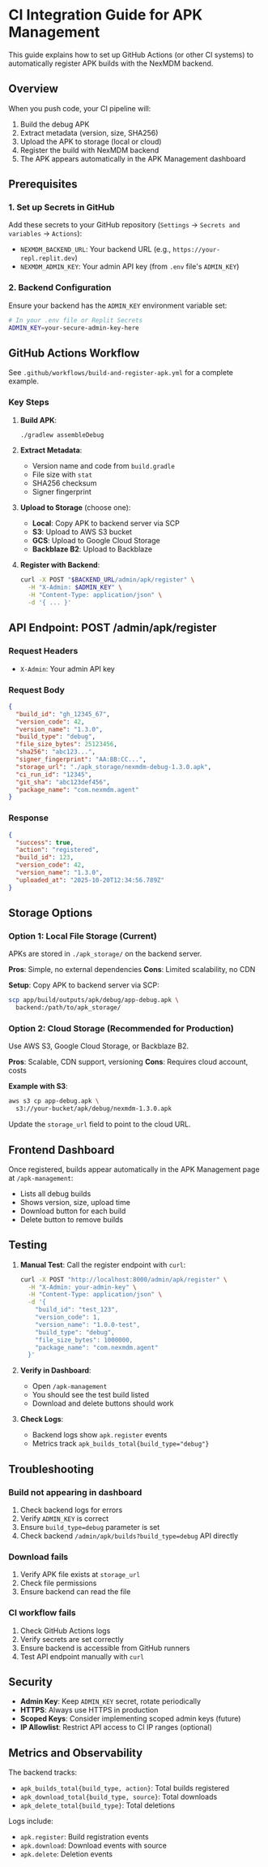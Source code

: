 # CI Integration Guide for APK Management

This guide explains how to set up GitHub Actions (or other CI systems) to automatically register APK builds with the NexMDM backend.

## Overview

When you push code, your CI pipeline will:
1. Build the debug APK
2. Extract metadata (version, size, SHA256)
3. Upload the APK to storage (local or cloud)
4. Register the build with NexMDM backend
5. The APK appears automatically in the APK Management dashboard

## Prerequisites

### 1. Set up Secrets in GitHub

Add these secrets to your GitHub repository (`Settings` → `Secrets and variables` → `Actions`):

- `NEXMDM_BACKEND_URL`: Your backend URL (e.g., `https://your-repl.replit.dev`)
- `NEXMDM_ADMIN_KEY`: Your admin API key (from `.env` file's `ADMIN_KEY`)

### 2. Backend Configuration

Ensure your backend has the `ADMIN_KEY` environment variable set:

```bash
# In your .env file or Replit Secrets
ADMIN_KEY=your-secure-admin-key-here
```

## GitHub Actions Workflow

See `.github/workflows/build-and-register-apk.yml` for a complete example.

### Key Steps

1. **Build APK**:
   ```bash
   ./gradlew assembleDebug
   ```

2. **Extract Metadata**:
   - Version name and code from `build.gradle`
   - File size with `stat`
   - SHA256 checksum
   - Signer fingerprint

3. **Upload to Storage** (choose one):
   - **Local**: Copy APK to backend server via SCP
   - **S3**: Upload to AWS S3 bucket
   - **GCS**: Upload to Google Cloud Storage
   - **Backblaze B2**: Upload to Backblaze

4. **Register with Backend**:
   ```bash
   curl -X POST "$BACKEND_URL/admin/apk/register" \
     -H "X-Admin: $ADMIN_KEY" \
     -H "Content-Type: application/json" \
     -d '{ ... }'
   ```

## API Endpoint: POST /admin/apk/register

### Request Headers
- `X-Admin`: Your admin API key

### Request Body
```json
{
  "build_id": "gh_12345_67",
  "version_code": 42,
  "version_name": "1.3.0",
  "build_type": "debug",
  "file_size_bytes": 25123456,
  "sha256": "abc123...",
  "signer_fingerprint": "AA:BB:CC...",
  "storage_url": "./apk_storage/nexmdm-debug-1.3.0.apk",
  "ci_run_id": "12345",
  "git_sha": "abc123def456",
  "package_name": "com.nexmdm.agent"
}
```

### Response
```json
{
  "success": true,
  "action": "registered",
  "build_id": 123,
  "version_code": 42,
  "version_name": "1.3.0",
  "uploaded_at": "2025-10-20T12:34:56.789Z"
}
```

## Storage Options

### Option 1: Local File Storage (Current)

APKs are stored in `./apk_storage/` on the backend server.

**Pros**: Simple, no external dependencies
**Cons**: Limited scalability, no CDN

**Setup**: Copy APK to backend server via SCP:
```bash
scp app/build/outputs/apk/debug/app-debug.apk \
  backend:/path/to/apk_storage/
```

### Option 2: Cloud Storage (Recommended for Production)

Use AWS S3, Google Cloud Storage, or Backblaze B2.

**Pros**: Scalable, CDN support, versioning
**Cons**: Requires cloud account, costs

**Example with S3**:
```bash
aws s3 cp app-debug.apk \
  s3://your-bucket/apk/debug/nexmdm-1.3.0.apk
```

Update the `storage_url` field to point to the cloud URL.

## Frontend Dashboard

Once registered, builds appear automatically in the APK Management page at `/apk-management`:

- Lists all debug builds
- Shows version, size, upload time
- Download button for each build
- Delete button to remove builds

## Testing

1. **Manual Test**: Call the register endpoint with `curl`:
   ```bash
   curl -X POST "http://localhost:8000/admin/apk/register" \
     -H "X-Admin: your-admin-key" \
     -H "Content-Type: application/json" \
     -d '{
       "build_id": "test_123",
       "version_code": 1,
       "version_name": "1.0.0-test",
       "build_type": "debug",
       "file_size_bytes": 1000000,
       "package_name": "com.nexmdm.agent"
     }'
   ```

2. **Verify in Dashboard**:
   - Open `/apk-management`
   - You should see the test build listed
   - Download and delete buttons should work

3. **Check Logs**:
   - Backend logs show `apk.register` events
   - Metrics track `apk_builds_total{build_type="debug"}`

## Troubleshooting

### Build not appearing in dashboard

1. Check backend logs for errors
2. Verify `ADMIN_KEY` is correct
3. Ensure `build_type=debug` parameter is set
4. Check backend `/admin/apk/builds?build_type=debug` API directly

### Download fails

1. Verify APK file exists at `storage_url`
2. Check file permissions
3. Ensure backend can read the file

### CI workflow fails

1. Check GitHub Actions logs
2. Verify secrets are set correctly
3. Ensure backend is accessible from GitHub runners
4. Test API endpoint manually with `curl`

## Security

- **Admin Key**: Keep `ADMIN_KEY` secret, rotate periodically
- **HTTPS**: Always use HTTPS in production
- **Scoped Keys**: Consider implementing scoped admin keys (future)
- **IP Allowlist**: Restrict API access to CI IP ranges (optional)

## Metrics and Observability

The backend tracks:
- `apk_builds_total{build_type, action}`: Total builds registered
- `apk_download_total{build_type, source}`: Total downloads
- `apk_delete_total{build_type}`: Total deletions

Logs include:
- `apk.register`: Build registration events
- `apk.download`: Download events with source
- `apk.delete`: Deletion events
